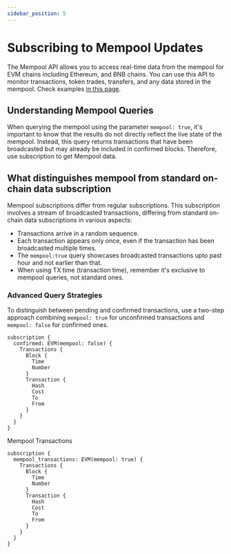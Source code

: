 ```yaml
---
sidebar_position: 5
---
```



# Subscribing to Mempool Updates

The Mempool API allows you to access real-time data from the mempool for EVM chains including Ethereum, and BNB chains. You can use this API to monitor transactions, token trades, transfers, and any data stored in the mempool. Check examples [in this page](/docs/examples/mempool/mempool-api.md).

## Understanding Mempool Queries

When querying the mempool using the parameter `mempool: true`, it's important to know that the results do not directly reflect the live state of the mempool. Instead, this query returns transactions that have been broadcasted but may already be included in confirmed blocks. Therefore, use subscription to get Mempool data.

## What distinguishes mempool from standard on-chain data subscription
Mempool subscriptions differ from regular subscriptions. This subscription involves a stream of broadcasted transactions, differing from standard on-chain data subscriptions in various aspects:

- Transactions arrive in a random sequence.
- Each transaction appears only once, even if the transaction has been broadcasted multiple times. 
- The `mempool:true` query showcases broadcasted transactions upto past hour and not earlier than that.
- When using TX time (transaction time), remember it's exclusive to mempool queries, not standard ones. 

### Advanced Query Strategies

To distinguish between pending and confirmed transactions, use a two-step approach combining `mempool: true` for unconfirmed transactions and `mempool: false` for confirmed ones.

```
subscription {
  confirmed: EVM(mempool: false) {
    Transactions {
      Block {
        Time
        Number
      }
      Transaction {
        Hash
        Cost
        To
        From
      }
    }
  }
}
```

Mempool Transactions

```
subscription {
  mempool_transactions: EVM(mempool: true) {
    Transactions {
      Block {
        Time
        Number
      }
      Transaction {
        Hash
        Cost
        To
        From
      }
    }
  }
}

```
